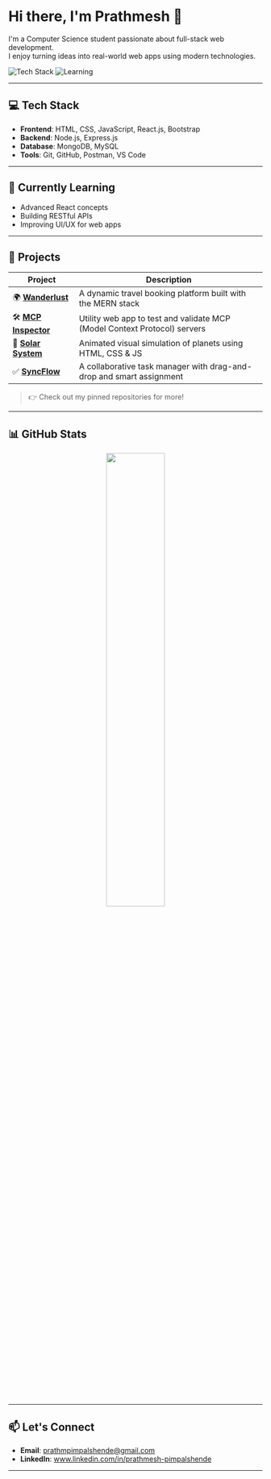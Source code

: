 # Hi there, I'm Prathmesh 👋

I'm a Computer Science student passionate about full-stack web development.  
I enjoy turning ideas into real-world web apps using modern technologies.

![Tech Stack](https://img.shields.io/badge/MERN-Stack-blueviolet)
![Learning](https://img.shields.io/badge/Learning-React_Advanced-yellowgreen)

---

## 💻 Tech Stack
- **Frontend**: HTML, CSS, JavaScript, React.js, Bootstrap
- **Backend**: Node.js, Express.js
- **Database**: MongoDB, MySQL
- **Tools**: Git, GitHub, Postman, VS Code

---

## 🧠 Currently Learning
- Advanced React concepts
- Building RESTful APIs
- Improving UI/UX for web apps

---

## 📌 Projects

| Project        | Description |
|----------------|-------------|
| 🌍 [**Wanderlust**](https://github.com/your-username/wanderlust) | A dynamic travel booking platform built with the MERN stack |
| 🛠️ [**MCP Inspector**](https://github.com/prathmesh-git/mcp-inspector) | Utility web app to test and validate MCP (Model Context Protocol) servers |
| 🌌 [**Solar System**](https://github.com/prathmesh-git/solar-system) | Animated visual simulation of planets using HTML, CSS & JS |
| ✅ [**SyncFlow**](https://github.com/prathmesh-git/syncflow) | A collaborative task manager with drag-and-drop and smart assignment |

> 👉 Check out my pinned repositories for more!

---

## 📊 GitHub Stats


<p align="center">
  <img src="https://github-readme-stats.vercel.app/api/top-langs/?username=prathmesh-git&layout=compact&theme=radical" width="48%" />
</p>

---

## 📫 Let's Connect

- **Email**: prathmpimpalshende@gmail.com  
- **LinkedIn**: www.linkedin.com/in/prathmesh-pimpalshende



---

<!-- Add the GitHub username and actual repo/demo links above -->


<!--
**prathmesh-git/prathmesh-git** is a ✨ _special_ ✨ repository because its `README.md` (this file) appears on your GitHub profile.

Here are some ideas to get you started:

- 🔭 I’m currently working on ...
- 🌱 I’m currently learning ...
- 👯 I’m looking to collaborate on ...
- 🤔 I’m looking for help with ...
- 💬 Ask me about ...
- 📫 How to reach me: ...
- 😄 Pronouns: ...
- ⚡ Fun fact: ...
-->
